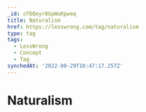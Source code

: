```yaml
---
_id: cFDQeyr8SpWuKpweq
title: Naturalism
href: https://lesswrong.com/tag/naturalism
type: tag
tags:
  - LessWrong
  - Concept
  - Tag
synchedAt: '2022-08-29T10:47:17.257Z'
---
```

# Naturalism

